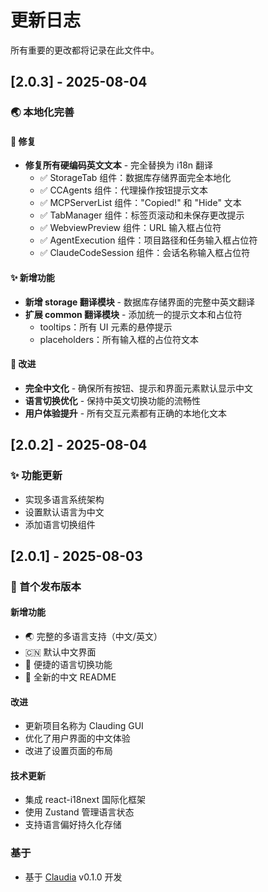 # 更新日志

所有重要的更改都将记录在此文件中。

## [2.0.3] - 2025-08-04

### 🌏 本地化完善

#### 🔧 修复
- **修复所有硬编码英文文本** - 完全替换为 i18n 翻译
  - ✅ StorageTab 组件：数据库存储界面完全本地化
  - ✅ CCAgents 组件：代理操作按钮提示文本
  - ✅ MCPServerList 组件："Copied!" 和 "Hide" 文本
  - ✅ TabManager 组件：标签页滚动和未保存更改提示
  - ✅ WebviewPreview 组件：URL 输入框占位符
  - ✅ AgentExecution 组件：项目路径和任务输入框占位符
  - ✅ ClaudeCodeSession 组件：会话名称输入框占位符

#### ✨ 新增功能
- **新增 storage 翻译模块** - 数据库存储界面的完整中英文翻译
- **扩展 common 翻译模块** - 添加统一的提示文本和占位符
  - tooltips：所有 UI 元素的悬停提示
  - placeholders：所有输入框的占位符文本

#### 🎯 改进
- **完全中文化** - 确保所有按钮、提示和界面元素默认显示中文
- **语言切换优化** - 保持中英文切换功能的流畅性
- **用户体验提升** - 所有交互元素都有正确的本地化文本

## [2.0.2] - 2025-08-04

### ✨ 功能更新
- 实现多语言系统架构
- 设置默认语言为中文
- 添加语言切换组件

## [2.0.1] - 2025-08-03

### 🎉 首个发布版本

#### 新增功能
- 🌏 完整的多语言支持（中文/英文）
- 🇨🇳 默认中文界面
- 🔄 便捷的语言切换功能
- 📝 全新的中文 README

#### 改进
- 更新项目名称为 Clauding GUI
- 优化了用户界面的中文体验
- 改进了设置页面的布局

#### 技术更新
- 集成 react-i18next 国际化框架
- 使用 Zustand 管理语言状态
- 支持语言偏好持久化存储

### 基于
- 基于 [Claudia](https://github.com/getAsterisk/claudia) v0.1.0 开发